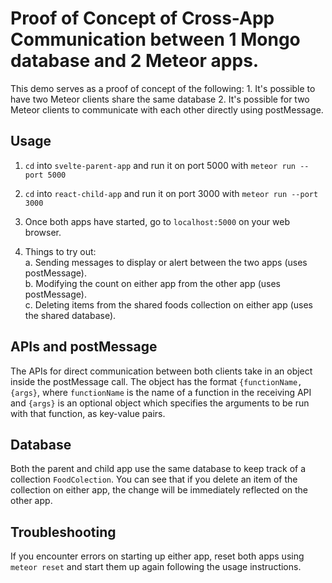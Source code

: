 # Proof of Concept of Cross-App Communication between 1 Mongo database and 2 Meteor apps.

This demo serves as a proof of concept of the following: 1. It's possible to have two Meteor clients share the same database 2. It's possible for two Meteor clients to communicate with each other directly using postMessage.

## Usage

1. `cd` into `svelte-parent-app` and run it on port 5000 with `meteor run --port 5000`

2. `cd` into `react-child-app` and run it on port 3000 with `meteor run --port 3000`

3. Once both apps have started, go to `localhost:5000` on your web browser.

4. Things to try out:  
   a. Sending messages to display or alert between the two apps (uses postMessage).  
   b. Modifying the count on either app from the other app (uses postMessage).  
   c. Deleting items from the shared foods collection on either app (uses the shared database).

## APIs and postMessage

The APIs for direct communication between both clients take in an object inside the postMessage call. The object has the format `{functionName, {args}`, where `functionName` is the name of a function in the receiving API and `{args}` is an optional object which specifies the arguments to be run with that function, as key-value pairs.

## Database

Both the parent and child app use the same database to keep track of a collection `FoodColection`. You can see that if you delete an item of the collection on either app, the change will be immediately reflected on the other app.

## Troubleshooting

If you encounter errors on starting up either app, reset both apps using `meteor reset` and start them up again following the usage instructions.
